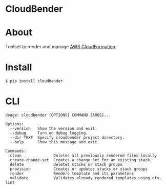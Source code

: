 # CloudBender

# About

Toolset to render and manage [AWS CloudFormation](https://aws.amazon.com/cloudformation).


# Install

`$ pip install cloudbender`


# CLI

```
Usage: cloudbender [OPTIONS] COMMAND [ARGS]...

Options:
  --version   Show the version and exit.
  --debug     Turn on debug logging.
  --dir TEXT  Specify cloudbender project directory.
  --help      Show this message and exit.

Commands:
  clean              Deletes all previously rendered files locally
  create-change-set  Creates a change set for an existing stack
  delete             Deletes stacks or stack groups
  provision          Creates or updates stacks or stack groups
  render             Renders template and its parameters
  validate           Validates already rendered templates using cfn-lint
```
